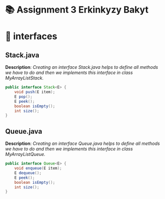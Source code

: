 # 📚 Assignment 3 Erkinkyzy Bakyt
# 👀 interfaces

## Stack.java
**Description**: *Creating an interface Stack.java helps to define all methods we have to do and then we implements this interface in class MyArrayListStack.*

```java
public interface Stack<E> {
    void push(E item);
    E pop();
    E peek();
    boolean isEmpty();
    int size();
}
```


## Queue.java
**Description**: *Creating an interface Queue.java helps to define all methods we have to do and then we implements this interface in class MyArrayListQueue.*
```java
public interface Queue<E> {
    void enqueue(E item);
    E dequeue();
    E peek();
    boolean isEmpty();
    int size();
}
```
